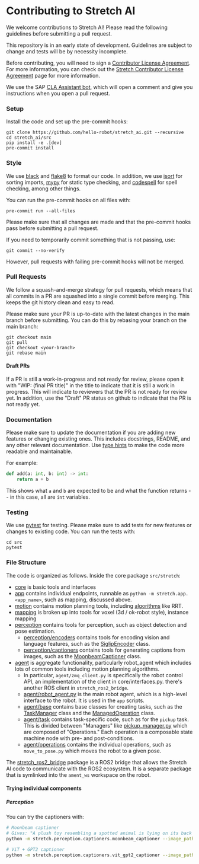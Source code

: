 # Contributing to Stretch AI

We welcome contributions to Stretch AI! Please read the following guidelines before submitting a pull request.

This repository is in an early state of development. Guidelines are subject to change and tests will be by necessity incomplete.

Before contributing, you will need to sign a [Contributor License Agreement](https://gist.github.com/hello-cpaxton/8881ca0a05858dcaee4ebf0207d92f83). For more information, you can check out the [Stretch Contributor License Agreement](https://github.com/hello-robot/stretch_contributor_license_agreements) page for more information.

We use the SAP [CLA Assistant bot](https://github.com/cla-assistant/cla-assistant), which will open a comment and give you instructions when you open a pull request.

### Setup

Install the code and set up the pre-commit hooks:

```
git clone https://github.com/hello-robot/stretch_ai.git --recursive
cd stretch_ai/src
pip install -e .[dev]
pre-commit install
```

### Style

We use [black](https://black.readthedocs.io/en/stable/) and [flake8](https://flake8.pycqa.org/en/latest/) to format our code.
In addition, we use [isort](https://pycqa.github.io/isort/) for sorting imports, [mypy](https://mypy-lang.org/) for static type checking, and [codespell](https://github.com/codespell-project/codespell) for spell checking, among other things.

You can run the pre-commit hooks on all files with:

```
pre-commit run --all-files
```

Please make sure that all changes are made and that the pre-commit hooks pass before submitting a pull request.

If you need to temporarily commit something that is not passing, use:

```
git commit --no-verify
```

However, pull requests with failing pre-commit hooks will not be merged.

### Pull Requests

We follow a squash-and-merge strategy for pull requests, which means that all commits in a PR are squashed into a single commit before merging. This keeps the git history clean and easy to read.

Please make sure your PR is up-to-date with the latest changes in the main branch before submitting. You can do this by rebasing your branch on the main branch:

```
git checkout main
git pull
git checkout <your-branch>
git rebase main
```

#### Draft PRs

If a PR is still a work-in-progress and not ready for review, please open it with "WIP: (final PR title)" in the title to indicate that it is still a work in progress. This will indicate to reviewers that the PR is not ready for review yet. In addition, use the "Draft" PR status on github to indicate that the PR is not ready yet.

### Documentation

Please make sure to update the documentation if you are adding new features or changing existing ones. This includes docstrings, README, and any other relevant documentation. Use [type hints](https://docs.python.org/3/library/typing.html) to make the code more readable and maintainable.

For example:

```python
def add(a: int, b: int) -> int:
    return a + b
```

This shows what `a` and `b` are expected to be and what the function returns -- in this case, all are `int` variables.

### Testing

We use [pytest](https://docs.pytest.org/en/7.0.1/) for testing. Please make sure to add tests for new features or changes to existing code. You can run the tests with:

```
cd src
pytest
```

### File Structure

The code is organized as follows. Inside the core package `src/stretch`:

- [core](src/stretch/core) is basic tools and interfaces
- [app](src/stretch/app) contains individual endpoints, runnable as `python -m stretch.app.<app_name>`, such as mapping, discussed above.
- [motion](src/stretch/motion) contains motion planning tools, including [algorithms](src/stretch/motion/algo) like RRT.
- [mapping](src/stretch/mapping) is broken up into tools for voxel (3d / ok-robot style), instance mapping
- [perception](src/stretch/perception) contains tools for perception, such as object detection and pose estimation.
  - [perception/encoders](src/stretch/perception/encoders) contains tools for encoding vision and language features, such as the [SiglipEncoder](src/stretch/perception/encoders/siglip_encoder.py) class.
  - [perception/captioners](src/stretch/perception/captioners) contains tools for generating captions from images, such as the [MoonbeamCaptioner](src/stretch/perception/captioners/moonbeam_captioner.py) class.
- [agent](src/stretch/agent) is aggregate functionality, particularly robot_agent which includes lots of common tools including motion planning algorithms.
  - In particular, `agent/zmq_client.py` is specifically the robot control API, an implementation of the client in core/interfaces.py. there's another ROS client in `stretch_ros2_bridge`.
  - [agent/robot_agent.py](src/stretch/agent/robot_agent.py) is the main robot agent, which is a high-level interface to the robot. It is used in the `app` scripts.
  - [agent/base](src/stretch/agent/base) contains base classes for creating tasks, such as the [TaskManager](src/stretch/agent/base/task_manager.py) class and the [ManagedOperation](src/stretch/agent/base/managed_operation.py) class.
  - [agent/task](src/stretch/agent/task) contains task-specific code, such as for the `pickup` task. This is divided between "Managers" like [pickup_manager.py](src/stretch/agent/task/pickup_manager.py) which are composed of "Operations." Each operation is a composable state machine node with pre- and post-conditions.
  - [agent/operations](src/stretch/agent/operations) contains the individual operations, such as `move_to_pose.py` which moves the robot to a given pose.

The [stretch_ros2_bridge](src/stretch_ros2_bridge) package is a ROS2 bridge that allows the Stretch AI code to communicate with the ROS2 ecosystem. It is a separate package that is symlinked into the `ament_ws` workspace on the robot.

#### Trying individual components

##### Perception

You can try the captioners with:

```bash
# Moonbeam captioner
# Gives: "A plush toy resembling a spotted animal is lying on its back on a wooden floor, with its head and front paws raised."
python -m stretch.perception.captioners.moonbeam_captioner --image_path <path_to_image>

# ViT + GPT2 captioner
python -m stretch.perception.captioners.vit_gpt2_captioner --image_path <path_to_image>
```
